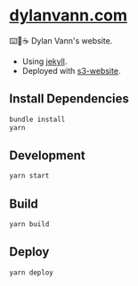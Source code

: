 # [dylanvann.com](https://dylanvann.com)

⌨️🤖☕️ Dylan Vann's website.

- Using [jekyll](https://jekyllrb.com/).
- Deployed with [s3-website](https://github.com/klaemo/s3-website).

## Install Dependencies

```bash
bundle install
yarn
```

## Development

```bash
yarn start
```

## Build

```bash
yarn build
```

## Deploy

```bash
yarn deploy
```
